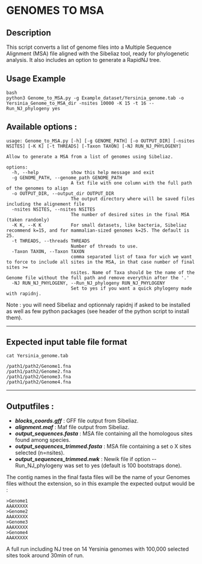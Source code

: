 # GENOMES TO MSA 

## Description

This script converts a list of genome files into a Multiple Sequence Alignment (MSA) file aligned with the Sibeliaz tool, ready for phylogenetic analysis. It also includes an option to generate a RapidNJ tree.

## Usage Example

```
bash
python3 Genome_to_MSA.py -g Example_dataset/Yersinia_genome.tab -o Yersinia_Genome_to_MSA_dir -nsites 10000 -K 15 -t 16 --Run_NJ_phylogeny yes
```


## Available options :
```
usage: Genome_to_MSA.py [-h] [-g GENOME_PATH] [-o OUTPUT_DIR] [-nsites NSITES] [-K K] [-t THREADS] [-Taxon TAXON] [-NJ RUN_NJ_PHYLOGENY]

Allow to generate a MSA from a list of genomes using Sibeliaz.

options:
  -h, --help            show this help message and exit
  -g GENOME_PATH, --genome_path GENOME_PATH
                        A txt file with one column with the full path of the genomes to align
  -o OUTPUT_DIR, --output_dir OUTPUT_DIR
                        The output directory where will be saved files including the alignement file
  -nsites NSITES, --nsites NSITES
                        The number of desired sites in the final MSA (taken randomly)
  -K K, --K K           For small datasets, like bacteria, Sibeliaz recommend k=15, and for mammalian-sized genomes k=25. The default is 25.
  -t THREADS, --threads THREADS
                        Number of threads to use.
  -Taxon TAXON, --Taxon TAXON
                        comma separated list of taxa for wich we want to force to include all sites in the MSA, in that case number of final sites >=
                        nsites. Name of Taxa should be the name of the Genome file without the full path and remove everythin after the '.'
  -NJ RUN_NJ_PHYLOGENY, --Run_NJ_phylogeny RUN_NJ_PHYLOGENY
                        Set to yes if you want a quick phylogeny made with rapidnj.
```

Note : you will need Sibeliaz and optionnaly rapidnj if asked to be installed as well as few python packages (see header of the python script to install them).

______________

## Expected input table file format 
```
cat Yersinia_genome.tab

/path1/path2/Genome1.fna
/path1/path2/Genome2.fna
/path1/path2/Genome3.fna
/path1/path2/Genome4.fna
```
______________

## Outputfiles :

- ***blocks_coords.gff*** :  GFF file output from Sibeliaz.
- ***alignment.maf*** : Maf file output from Sibeliaz.
- ***output_sequences.fasta*** : MSA file containing all the homologous sites found among species.
- ***output_sequences_trimmed.fasta*** : MSA file containing a set o X sites selected (n=nsites).
- ***output_sequences_trimmed.nwk*** : Newik file if option --Run_NJ_phylogeny was set to yes (default is 100 bootstraps done).

The contig names in the final fasta files will be the name of your Genomes files without the extension, so in this example the expected output would be : 

```
>Genome1
AAAXXXXX
>Genome2
AAAXXXXX
>Genome3
AAAXXXXX
>Genome4
AAAXXXXX
```


A full run including NJ tree on 14 Yersinia genomes with 100,000 selected sites took around 30min of run. 





